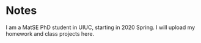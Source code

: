 # Notes

I am a MatSE PhD student in UIUC, starting in 2020 Spring. I will upload my homework and class projects here. 
